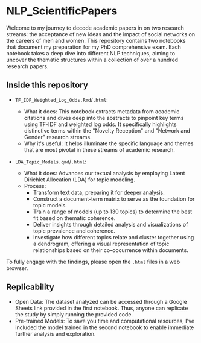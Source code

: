 # NLP_ScientificPapers

Welcome to my journey to decode academic papers in on two research streams: the acceptance of new ideas and the impact of social networks on the careers of men and women. This repository contains two notebooks that document my preparation for my PhD comprehensive exam. Each notebook takes a deep dive into different NLP techniques, aiming to uncover the thematic structures within a collection of over a hundred research papers. 


## Inside this repository

- `TF_IDF_Weighted_Log_Odds.Rmd`/`.html`: 
  
  - What it does: This notebook extracts metadata from academic citations and dives deep into the abstracts to pinpoint key terms using TF-IDF and weighted log odds. It specifically highlights distinctive terms within the "Novelty Reception" and "Network and Gender" research streams.
  - Why it's useful: It helps illuminate the specific language and themes that are most pivotal in these streams of academic research.

- `LDA_Topic_Models.qmd`/`.html`:     

  - What it does: Advances our textual analysis by employing Latent Dirichlet Allocation (LDA) for topic modeling.
  - Process:
    - Transform text data, preparing it for deeper analysis.
    - Construct a document-term matrix to serve as the foundation for topic models.
    - Train a range of models (up to 130 topics) to determine the best fit based on thematic coherence.
    - Deliver insights through detailed analysis and visualizations of topic prevalence and coherence.
    - Investigate how different topics relate and cluster together using a dendrogram, offering a visual representation of topic relationships based on their co-occurrence within documents.

To fully engage with the findings, please open the `.html` files in a web browser.

## Replicability 

- Open Data: The dataset analyzed can be accessed through a Google Sheets link provided in the first notebook. Thus, anyone can replicate the study by simply running the provided code.
- Pre-trained Models: To save you time and computational resources, I've included the model trained in the second notebook to enable immediate further analysis and exploration.

